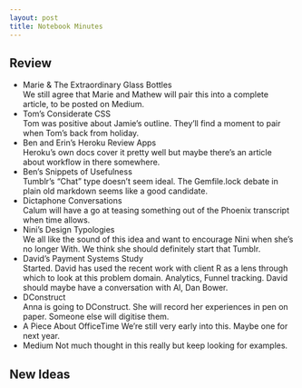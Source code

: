 ```yaml
---
layout: post
title: Notebook Minutes
---
```


## Review

- Marie & The Extraordinary Glass Bottles  
  We still agree that Marie and Mathew will pair this into a complete article, to be posted on Medium.
- Tom’s Considerate CSS  
  Tom was positive about Jamie’s outline. They’ll find a moment to pair when Tom’s back from holiday.
- Ben and Erin’s Heroku Review Apps  
  Heroku’s own docs cover it pretty well but maybe there’s an article about workflow in there somewhere.
- Ben’s Snippets of Usefulness  
  Tumblr’s “Chat” type doesn’t seem ideal. The Gemfile.lock debate in plain old markdown seems like a good candidate.
- Dictaphone Conversations  
  Calum will have a go at teasing something out of the Phoenix transcript when time allows.
- Nini’s Design Typologies  
  We all like the sound of this idea and want to encourage Nini when she’s no longer With.
  We think she should definitely start that Tumblr.
- David’s Payment Systems Study  
  Started. David has used the recent work with client R as a lens through which to look at this problem domain.
  Analytics, Funnel tracking. David should maybe have a conversation with Al, Dan Bower.
- DConstruct  
  Anna is going to DConstruct. She will record her experiences in pen on paper. Someone else will digitise them.
- A Piece About OfficeTime
  We’re still very early into this. Maybe one for next year.
- Medium
  Not much thought in this really but keep looking for examples.

## New Ideas

